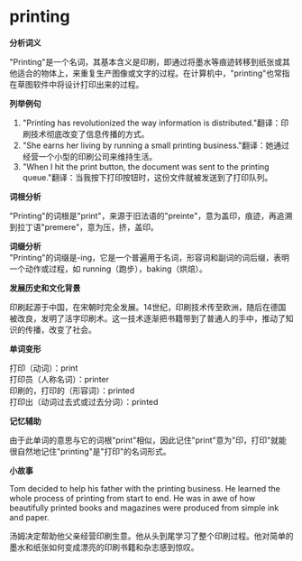 # printing

**分析词义**

  

"Printing"是一个名词，其基本含义是印刷，即通过将墨水等痕迹转移到纸张或其他适合的物体上，来重复生产图像或文字的过程。在计算机中，"printing"也常指在草图软件中将设计打印出来的过程。

  

**列举例句**

  

1.  "Printing has revolutionized the way information is distributed."翻译：印刷技术彻底改变了信息传播的方式。
2.  "She earns her living by running a small printing business."翻译：她通过经营一个小型的印刷公司来维持生活。
3.  "When I hit the print button, the document was sent to the printing queue."翻译：当我按下打印按钮时，这份文件就被发送到了打印队列。

  

**词根分析**

  

"Printing"的词根是"print"，来源于旧法语的"preinte"，意为盖印，痕迹，再追溯到拉丁语"premere"，意为压，挤，盖印。

  

**词缀分析**  
"Printing"的词缀是-ing，它是一个普遍用于名词，形容词和副词的词后缀，表明一个动作或过程，如 running（跑步），baking（烘焙）。

  

**发展历史和文化背景**

  

印刷起源于中国，在宋朝时完全发展。14世纪，印刷技术传至欧洲，随后在德国被改良，发明了活字印刷术。这一技术逐渐把书籍带到了普通人的手中，推动了知识的传播，改变了社会。

  

**单词变形**

  

打印（动词）：print  
打印员（人称名词）：printer  
印刷的，打印的（形容词）：printed  
打印出（动词过去式或过去分词）：printed

  

**记忆辅助**

  

由于此单词的意思与它的词根"print"相似，因此记住"print"意为"印，打印"就能很自然地记住"printing"是"打印"的名词形式。

  

**小故事**

  

Tom decided to help his father with the printing business. He learned the whole process of printing from start to end. He was in awe of how beautifully printed books and magazines were produced from simple ink and paper.

  

汤姆决定帮助他父亲经营印刷生意。他从头到尾学习了整个印刷过程。他对简单的墨水和纸张如何变成漂亮的印刷书籍和杂志感到惊叹。
